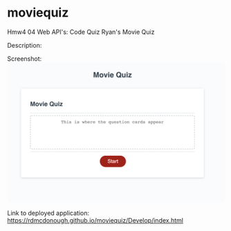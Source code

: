 # moviequiz

Hmw4 04 Web API's: Code Quiz
Ryan's Movie Quiz

Description:


Screenshot:
![picture](Assets/04-webapis-homework-demo.png)

Link to deployed application:
https://rdmcdonough.github.io/moviequiz/Develop/index.html